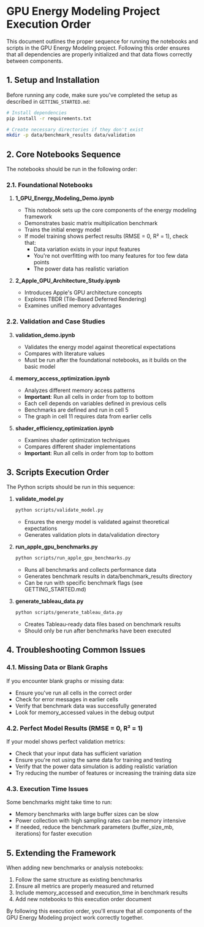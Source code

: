 # GPU Energy Modeling Project Execution Order

This document outlines the proper sequence for running the notebooks and scripts in the GPU Energy Modeling project. Following this order ensures that all dependencies are properly initialized and that data flows correctly between components.

## 1. Setup and Installation

Before running any code, make sure you've completed the setup as described in `GETTING_STARTED.md`:

```bash
# Install dependencies
pip install -r requirements.txt

# Create necessary directories if they don't exist
mkdir -p data/benchmark_results data/validation
```

## 2. Core Notebooks Sequence

The notebooks should be run in the following order:

### 2.1. Foundational Notebooks

1. **1_GPU_Energy_Modeling_Demo.ipynb**
   - This notebook sets up the core components of the energy modeling framework
   - Demonstrates basic matrix multiplication benchmark
   - Trains the initial energy model
   - If model training shows perfect results (RMSE = 0, R² = 1), check that:
     - Data variation exists in your input features
     - You're not overfitting with too many features for too few data points
     - The power data has realistic variation

2. **2_Apple_GPU_Architecture_Study.ipynb**
   - Introduces Apple's GPU architecture concepts
   - Explores TBDR (Tile-Based Deferred Rendering)
   - Examines unified memory advantages

### 2.2. Validation and Case Studies

3. **validation_demo.ipynb**
   - Validates the energy model against theoretical expectations
   - Compares with literature values
   - Must be run after the foundational notebooks, as it builds on the basic model

4. **memory_access_optimization.ipynb**
   - Analyzes different memory access patterns
   - **Important**: Run all cells in order from top to bottom
   - Each cell depends on variables defined in previous cells
   - Benchmarks are defined and run in cell 5
   - The graph in cell 11 requires data from earlier cells

5. **shader_efficiency_optimization.ipynb**
   - Examines shader optimization techniques
   - Compares different shader implementations
   - **Important**: Run all cells in order from top to bottom

## 3. Scripts Execution Order

The Python scripts should be run in this sequence:

1. **validate_model.py**
   ```bash
   python scripts/validate_model.py
   ```
   - Ensures the energy model is validated against theoretical expectations
   - Generates validation plots in data/validation directory

2. **run_apple_gpu_benchmarks.py**
   ```bash
   python scripts/run_apple_gpu_benchmarks.py
   ```
   - Runs all benchmarks and collects performance data
   - Generates benchmark results in data/benchmark_results directory
   - Can be run with specific benchmark flags (see GETTING_STARTED.md)

3. **generate_tableau_data.py**
   ```bash
   python scripts/generate_tableau_data.py
   ```
   - Creates Tableau-ready data files based on benchmark results
   - Should only be run after benchmarks have been executed

## 4. Troubleshooting Common Issues

### 4.1. Missing Data or Blank Graphs

If you encounter blank graphs or missing data:
- Ensure you've run all cells in the correct order
- Check for error messages in earlier cells
- Verify that benchmark data was successfully generated
- Look for memory_accessed values in the debug output

### 4.2. Perfect Model Results (RMSE = 0, R² = 1)

If your model shows perfect validation metrics:
- Check that your input data has sufficient variation
- Ensure you're not using the same data for training and testing
- Verify that the power data simulation is adding realistic variation
- Try reducing the number of features or increasing the training data size

### 4.3. Execution Time Issues

Some benchmarks might take time to run:
- Memory benchmarks with large buffer sizes can be slow
- Power collection with high sampling rates can be memory intensive
- If needed, reduce the benchmark parameters (buffer_size_mb, iterations) for faster execution

## 5. Extending the Framework

When adding new benchmarks or analysis notebooks:
1. Follow the same structure as existing benchmarks
2. Ensure all metrics are properly measured and returned
3. Include memory_accessed and execution_time in benchmark results
4. Add new notebooks to this execution order document

By following this execution order, you'll ensure that all components of the GPU Energy Modeling project work correctly together.